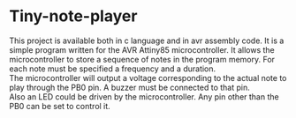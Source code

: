# Tiny-note-player
This project is available both in c language and in avr assembly code. It is a simple program written for the AVR Attiny85 microcontroller. It allows the microcontroller to store a sequence of notes in the program memory. For each note must be specified a frequency and a duration. <br > The microcontroller will output a voltage corresponding to the actual note to play through the PB0 pin. A buzzer must be connected to that pin. <br >
Also an LED could be driven by the microcontroller. Any pin other than the PB0 can be set to control it.

